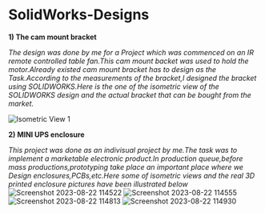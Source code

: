 # SolidWorks-Designs

**1) The cam mount bracket**

_The design was done by me for a Project which was commenced on an IR remote controlled table fan.This cam mount backet was used to hold the motor.Already existed cam mount bracket has to design as the Task.According to the measurements of the bracket,I designed the bracket using SOLIDWORKS.Here is the one of the isometric view of the SOLIDWORKS design and the actual bracket that can be bought from the market._


![Isometric View 1](https://github.com/NipunPushpakumara/SolidWorks-Designs/assets/129825942/184b43fa-dac2-49d5-a9af-29448b539626)




**2) MINI UPS enclosure**

_This project was done as an indivisual project by me.The task was to implement a marketable electronic product.In production queue,before mass productions,prototyping take place an important place where we Design enclosures,PCBs,etc.Here some of isometric views and the real 3D printed enclosure pictures have been illustrated below_
![Screenshot 2023-08-22 114522](https://github.com/NipunPushpakumara/SolidWorks-Designs/assets/129825942/24e45240-9709-4229-9562-376fc6f19079)
![Screenshot 2023-08-22 114555](https://github.com/NipunPushpakumara/SolidWorks-Designs/assets/129825942/b60be42c-ef60-478f-8eb3-f248498c46dd)
![Screenshot 2023-08-22 114813](https://github.com/NipunPushpakumara/SolidWorks-Designs/assets/129825942/3651e068-6af1-4ddd-9f18-89545de07632)
![Screenshot 2023-08-22 114930](https://github.com/NipunPushpakumara/SolidWorks-Designs/assets/129825942/fe27361e-057e-4ed7-817e-527b801cf7c7)


